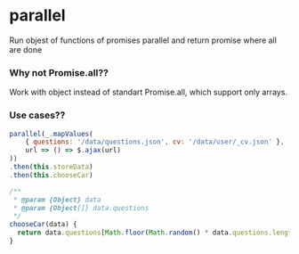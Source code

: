# parallel
Run objest of functions of promises parallel and return promise where all are done

### Why not Promise.all??
Work with object instead of standart Promise.all, which support only arrays.

### Use cases??
```js
parallel(_.mapValues(
    { questions: '/data/questions.json', cv: '/data/user/_cv.json' },
    url => () => $.ajax(url)
))
.then(this.storeData)
.then(this.chooseCar)
```

```js
/**
 * @param {Object} data
 * @param {Object[]} data.questions
 */
chooseCar(data) {
  return data.questions[Math.floor(Math.random() * data.questions.length)];
}
```
